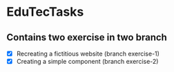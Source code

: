 # EduTecTasks

## Contains two exercise in two branch

- [x] Recreating a fictitious website (branch exercise-1)
- [x] Creating a simple component (branch exercise-2)
